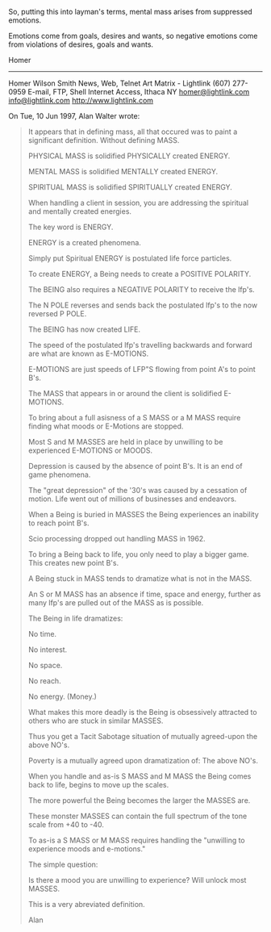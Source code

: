 
So, putting this into layman's terms, mental mass arises from
suppressed emotions.

Emotions come from goals, desires and wants, so negative emotions
come from violations of desires, goals and wants.

Homer


------------------------------------------------------------------------
Homer Wilson Smith     News, Web, Telnet      Art Matrix - Lightlink
(607) 277-0959         E-mail, FTP, Shell     Internet Access, Ithaca NY
homer@lightlink.com    info@lightlink.com     http://www.lightlink.com

On Tue, 10 Jun 1997, Alan Walter wrote:

> It appears that in defining mass, all that occured was to paint a
> significant definition. Without defining MASS.
> 
> PHYSICAL MASS is solidified PHYSICALLY created ENERGY.
> 
> MENTAL MASS is solidified MENTALLY created ENERGY.
> 
> SPIRITUAL MASS is solidified SPIRITUALLY created ENERGY.
> 
> When handling a client in session, you are addressing the spiritual and
> mentally created energies.
> 
> The key word is ENERGY.
> 
> ENERGY is a created phenomena.
> 
> Simply put Spiritual ENERGY is postulated life force particles.
> 
> To create ENERGY, a Being needs to create a POSITIVE POLARITY.
> 
> The BEING also requires a NEGATIVE POLARITY to receive the lfp's.
> 
> The N POLE  reverses and sends back the postulated lfp's to the now
> reversed P POLE.
> 
> The BEING has now created LIFE.
> 
> The speed of the postulated lfp's travelling backwards and forward are
> what are known as E-MOTIONS.
> 
> E-MOTIONS are just speeds of LFP"S flowing from point A's to point B's.
> 
> The MASS that appears in or around the client is solidified E-MOTIONS.
> 
> To bring about a full asisness of a S MASS or a M MASS require finding
> what moods or E-Motions are stopped.
> 
> Most S and M MASSES are held in place by unwilling to be experienced
> E-MOTIONS or MOODS.
> 
> Depression is caused by the absence of point B's. It is an end of game
> phenomena.
> 
> The "great depression" of the '30's was caused by a cessation of
> motion.
> Life went out of millions of businesses and endeavors.
> 
> When a Being is buried in MASSES the Being experiences an inability to
> reach point B's.
> 
> Scio processing dropped out handling MASS in 1962.
> 
> To bring a Being back to life, you only need to play a bigger game. This
> creates new point B's.
> 
> A Being stuck in MASS tends to dramatize what is not in the MASS.
> 
> An S or M MASS has an absence if time, space and energy, further as many
> lfp's are pulled out of the MASS as is possible.
> 
> The Being in life dramatizes:
> 
> No time.
> 
> No interest.
> 
> No space.
> 
> No reach.
> 
> No energy. (Money.)
> 
> What makes this more deadly is the Being is obsessively attracted to
> others who are stuck in similar MASSES.
> 
> Thus you get a Tacit Sabotage situation of mutually agreed-upon the
> above NO's.
> 
> Poverty is a mutually agreed upon dramatization of: The above NO's.
> 
> When you handle and as-is S MASS and M MASS the Being comes back to
> life, begins to move up the scales.
> 
> The more powerful the Being becomes the larger the MASSES are.
> 
> These monster MASSES can contain the full spectrum of the tone scale
> from +40 to -40.
> 
> To as-is a S MASS or M MASS requires handling the "unwilling to
> experience moods and e-motions."
> 
> The simple question:
> 
> Is there a mood you are unwilling to experience? Will unlock most
> MASSES.
> 
> This is a very abreviated definition.
> 
> Alan
> 

